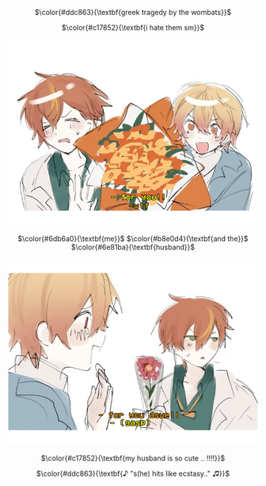 <!-- skibidi -->
<p align="center">
$\color{#ddc863}{\textbf{greek tragedy by the wombats}}$

<p align="center">
$\color{#c17852}{\textbf{i hate them sm}}$

<p align="center">
<img src="foryou.png" alt="me and wife">

<p align="center">
$\color{#6db6a0}{\textbf{me}}$ $\color{#b8e0d4}{\textbf{and the}}$ $\color{#6e81ba}{\textbf{husband}}$

<p align="center">
<img src="foryouaswell.png" alt="me and wife">

<p align="center">
$\color{#c17852}{\textbf{my husband is so cute ..  !!!!}}$ 

<p align="center">
$\color{#ddc863}{\textbf{♪ "s(he) hits like ecstasy.." ♫}}$


<!---
valentineserenade/valentineserenade is a ✨ special ✨ repository because its `README.md` (this file) appears on your GitHub profile.
You can click the Preview link to take a look at your changes.
--->
